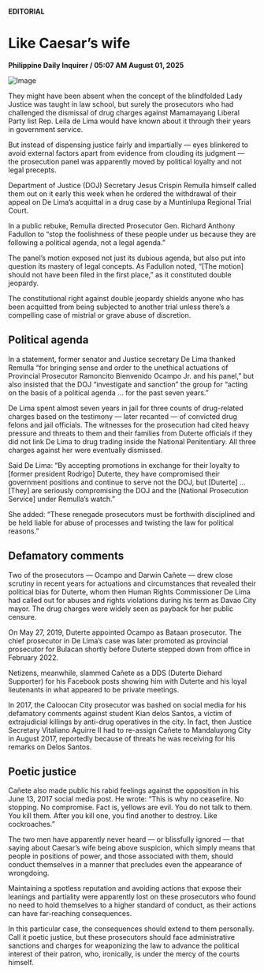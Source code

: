 **EDITORIAL**

# Like Caesar’s wife

****Philippine Daily Inquirer / 05:07 AM August 01, 2025****

![Image](https://raw.githubusercontent.com/github-jl14/scrapy_api/refs/heads/main/images/editorial08012025.png)

They might have been absent when the concept of the blindfolded Lady Justice was taught in law school, but surely the prosecutors who had challenged the dismissal of drug charges against Mamamayang Liberal Party list Rep. Leila de Lima would have known about it through their years in government service.

But instead of dispensing justice fairly and impartially — eyes blinkered to avoid external factors apart from evidence from clouding its judgment — the prosecution panel was apparently moved by political loyalty and not legal precepts.

Department of Justice (DOJ) Secretary Jesus Crispin Remulla himself called them out on it early this week when he ordered the withdrawal of their appeal on De Lima’s acquittal in a drug case by a Muntinlupa Regional Trial Court.

In a public rebuke, Remulla directed Prosecutor Gen. Richard Anthony Fadullon to “stop the foolishness of these people under us because they are following a political agenda, not a legal agenda.”

The panel’s motion exposed not just its dubious agenda, but also put into question its mastery of legal concepts. As Fadullon noted, “[The motion] should not have been filed in the first place,” as it constituted double jeopardy.

The constitutional right against double jeopardy shields anyone who has been acquitted from being subjected to another trial unless there’s a compelling case of mistrial or grave abuse of discretion.

## Political agenda

In a statement, former senator and Justice secretary De Lima thanked Remulla “for bringing sense and order to the unethical actuations of Provincial Prosecutor Ramoncito Bienvenido Ocampo Jr. and his panel,” but also insisted that the DOJ “investigate and sanction” the group for “acting on the basis of a political agenda … for the past seven years.”

De Lima spent almost seven years in jail for three counts of drug-related charges based on the testimony — later recanted — of convicted drug felons and jail officials. The witnesses for the prosecution had cited heavy pressure and threats to them and their families from Duterte officials if they did not link De Lima to drug trading inside the National Penitentiary. All three charges against her were eventually dismissed.

Said De Lima: “By accepting promotions in exchange for their loyalty to [former president Rodrigo] Duterte, they have compromised their government positions and continue to serve not the DOJ, but [Duterte] … [They] are seriously compromising the DOJ and the [National Prosecution Service] under Remulla’s watch.”

She added: “These renegade prosecutors must be forthwith disciplined and be held liable for abuse of processes and twisting the law for political reasons.”

## Defamatory comments

Two of the prosecutors — Ocampo and Darwin Cañete — drew close scrutiny in recent years for actuations and circumstances that revealed their political bias for Duterte, whom then Human Rights Commissioner De Lima had called out for abuses and rights violations during his term as Davao City mayor. The drug charges were widely seen as payback for her public censure.

On May 27, 2019, Duterte appointed Ocampo as Bataan prosecutor. The chief prosecutor in De Lima’s case was later promoted as provincial prosecutor for Bulacan shortly before Duterte stepped down from office in February 2022.

Netizens, meanwhile, slammed Cañete as a DDS (Duterte Diehard Supporter) for his Facebook posts showing him with Duterte and his loyal lieutenants in what appeared to be private meetings.

In 2017, the Caloocan City prosecutor was bashed on social media for his defamatory comments against student Kian delos Santos, a victim of extrajudicial killings by anti-drug operatives in the city. In fact, then Justice Secretary Vitaliano Aguirre II had to re-assign Cañete to Mandaluyong City in August 2017, reportedly because of threats he was receiving for his remarks on Delos Santos.

## Poetic justice

Cañete also made public his rabid feelings against the opposition in his June 13, 2017 social media post. He wrote: “This is why no ceasefire. No stopping. No compromise. Fact is, yellows are evil. You do not talk to them. You kill them. After you kill one, you find another to destroy. Like cockroaches.”

The two men have apparently never heard — or blissfully ignored — that saying about Caesar’s wife being above suspicion, which simply means that people in positions of power, and those associated with them, should conduct themselves in a manner that precludes even the appearance of wrongdoing.

Maintaining a spotless reputation and avoiding actions that expose their leanings and partiality were apparently lost on these prosecutors who found no need to hold themselves to a higher standard of conduct, as their actions can have far-reaching consequences.

In this particular case, the consequences should extend to them personally. Call it poetic justice, but these prosecutors should face administrative sanctions and charges for weaponizing the law to advance the political interest of their patron, who, ironically, is under the mercy of the courts himself.